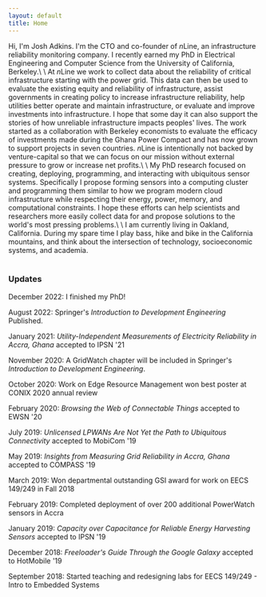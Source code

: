 ```yaml
---
layout: default
title: Home
---
```


Hi, I'm Josh Adkins. I'm the CTO and co-founder of <i>n</i>Line, an infrastructure
reliability monitoring company. I recently earned my PhD in
Electrical Engineering and Computer Science from the University of California, Berkeley.\\
\\
At <i>n</i>Line we work to collect data about the reliability of critical infrastructure starting
with the power grid. This data can then be used to evaluate the existing equity and reliability
of infrastructure, assist governments in creating policy to increase infrastructure reliability, help
utilities better operate and maintain infrastructure, or evaluate and
improve investments into infrastructure. I hope that some day it can also support the stories of how
unreliable infrastructure impacts peoples' lives. The work started as a collaboration with Berkeley
economists to evaluate the efficacy of investments made during the Ghana Power Compact and has
now grown to support projects in seven countries. <i>n</i>Line is intentionally not
backed by venture-capital so that we can focus on our mission
without external pressure to grow or increase net profits.\\
\\
My PhD research focused on creating, deploying, programming, and interacting with
ubiquitous sensor systems. Specifically I propose forming sensors into a computing cluster and
programming them similar to how we program modern cloud infrastructure while respecting their
energy, power, memory, and computational constraints. I hope these efforts can
help scientists and researchers more easily collect data for and propose solutions
to the world's most pressing problems.\\
\\
I am currently living in Oakland, California. During my spare time I play bass,
hike and bike in the California mountains, and think about the intersection
of technology, socioeconomic systems, and academia.
<br>
<br>
### Updates
December 2022: I finished my PhD!

August 2022: Springer's _Introduction to Development Engineering_ Published.

January 2021: _Utility-Independent Measurements of Electricity Reliability in Accra, Ghana_ accepted to IPSN '21

November 2020: A GridWatch chapter will be included in Springer's _Introduction to Development Engineering_.

October 2020: Work on Edge Resource Management won best poster at CONIX 2020 annual review

February 2020: _Browsing the Web of Connectable Things_ accepted to EWSN '20

July 2019: _Unlicensed LPWANs Are Not Yet the Path to Ubiquitous Connectivity_ accepted to MobiCom '19

May 2019: _Insights from Measuring Grid Reliability in Accra, Ghana_ accepted to COMPASS '19 

March 2019: Won departmental outstanding GSI award for work on EECS 149/249 in Fall 2018

February 2019: Completed deployment of over 200 additional PowerWatch sensors in Accra

January 2019: _Capacity over Capacitance for Reliable Energy Harvesting Sensors_ accepted to IPSN '19

December 2018: _Freeloader's Guide Through the Google Galaxy_ accepted to HotMobile '19

September 2018: Started teaching and redesigning labs for EECS 149/249 - Intro to Embedded Systems
